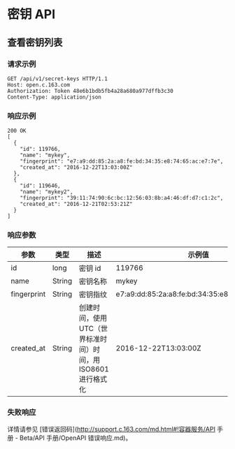 # 密钥 API

## 查看密钥列表

### 请求示例

    GET /api/v1/secret-keys HTTP/1.1
    Host: open.c.163.com
    Authorization: Token 48e6b1bdb5fb4a28a680a977dffb3c30
    Content-Type: application/json

### 响应示例

    200 OK
    [
      {
        "id": 119766,
        "name": "mykey",
        "fingerprint": "e7:a9:dd:85:2a:a8:fe:bd:34:35:e8:74:65:ac:e7:7e",
        "created_at": "2016-12-22T13:03:00Z"
      },
      {
        "id": 119646,
        "name": "mykey2",
        "fingerprint": "39:11:74:90:6c:bc:12:56:03:8b:a4:46:df:d7:c1:2c",
        "created_at": "2016-12-21T02:53:21Z"
      }
    ]

### 响应参数

|     参数    |  类型  |                              描述                             |                     示例值                      |
|-------------|--------|---------------------------------------------------------------|-------------------------------------------------|
| id          | long   | 密钥 id                                                       | 119766                                          |
| name        | String | 密钥名称                                                      | mykey                                           |
| fingerprint | String | 密钥指纹                                                      | e7:a9:dd:85:2a:a8:fe:bd:34:35:e8:74:65:ac:e7:7e |
| created_at  | String | 创建时间，使用 UTC（世界标准时间）时间，用 ISO8601 进行格式化 | 2016-12-22T13:03:00Z                            |

### 失败响应
详情请参见 [错误返回码](http://support.c.163.com/md.html#!容器服务/API 手册 - Beta/API 手册/OpenAPI 错误响应.md)。
